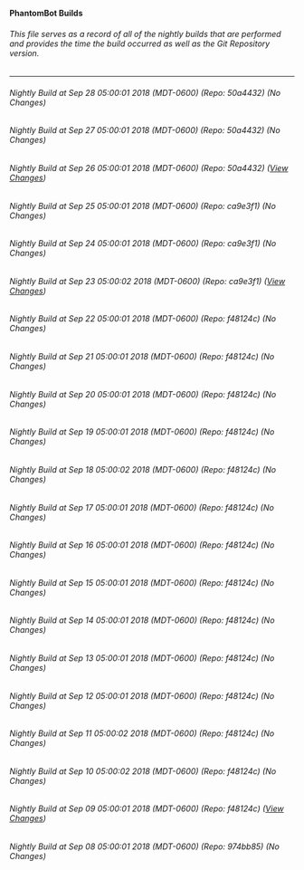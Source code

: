 **PhantomBot Builds**

###### This file serves as a record of all of the nightly builds that are performed and provides the time the build occurred as well as the Git Repository version.
-------------------------------------------------------------------------------------------------------------
###### Nightly Build at Sep 28 05:00:01 2018 (MDT-0600) (Repo: 50a4432) (No Changes)
###### Nightly Build at Sep 27 05:00:01 2018 (MDT-0600) (Repo: 50a4432) (No Changes)
###### Nightly Build at Sep 26 05:00:01 2018 (MDT-0600) (Repo: 50a4432) ([View Changes](https://github.com/PhantomBot/PhantomBot/compare/ca9e3f1...50a4432))
###### Nightly Build at Sep 25 05:00:01 2018 (MDT-0600) (Repo: ca9e3f1) (No Changes)
###### Nightly Build at Sep 24 05:00:01 2018 (MDT-0600) (Repo: ca9e3f1) (No Changes)
###### Nightly Build at Sep 23 05:00:02 2018 (MDT-0600) (Repo: ca9e3f1) ([View Changes](https://github.com/PhantomBot/PhantomBot/compare/f48124c...ca9e3f1))
###### Nightly Build at Sep 22 05:00:01 2018 (MDT-0600) (Repo: f48124c) (No Changes)
###### Nightly Build at Sep 21 05:00:01 2018 (MDT-0600) (Repo: f48124c) (No Changes)
###### Nightly Build at Sep 20 05:00:01 2018 (MDT-0600) (Repo: f48124c) (No Changes)
###### Nightly Build at Sep 19 05:00:01 2018 (MDT-0600) (Repo: f48124c) (No Changes)
###### Nightly Build at Sep 18 05:00:02 2018 (MDT-0600) (Repo: f48124c) (No Changes)
###### Nightly Build at Sep 17 05:00:01 2018 (MDT-0600) (Repo: f48124c) (No Changes)
###### Nightly Build at Sep 16 05:00:01 2018 (MDT-0600) (Repo: f48124c) (No Changes)
###### Nightly Build at Sep 15 05:00:01 2018 (MDT-0600) (Repo: f48124c) (No Changes)
###### Nightly Build at Sep 14 05:00:01 2018 (MDT-0600) (Repo: f48124c) (No Changes)
###### Nightly Build at Sep 13 05:00:01 2018 (MDT-0600) (Repo: f48124c) (No Changes)
###### Nightly Build at Sep 12 05:00:01 2018 (MDT-0600) (Repo: f48124c) (No Changes)
###### Nightly Build at Sep 11 05:00:02 2018 (MDT-0600) (Repo: f48124c) (No Changes)
###### Nightly Build at Sep 10 05:00:02 2018 (MDT-0600) (Repo: f48124c) (No Changes)
###### Nightly Build at Sep 09 05:00:01 2018 (MDT-0600) (Repo: f48124c) ([View Changes](https://github.com/PhantomBot/PhantomBot/compare/974bb85...f48124c))
###### Nightly Build at Sep 08 05:00:01 2018 (MDT-0600) (Repo: 974bb85) (No Changes)

